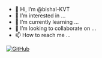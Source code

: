 - 👋 Hi, I’m @bishal-KVT
- 👀 I’m interested in ...
- 🌱 I’m currently learning ...
- 💞️ I’m looking to collaborate on ...
- 📫 How to reach me ...

[![GitHub](https://github-readme-stats.vercel.app/api?username=bishal-KVT&show_icons=true&theme=dracula)](https://github.com/bishal-KVT)

<!---
bishal-KVT/bishal-KVT is a ✨ special ✨ repository because its `README.md` (this file) appears on your GitHub profile.
You can click the Preview link to take a look at your changes.
--->
